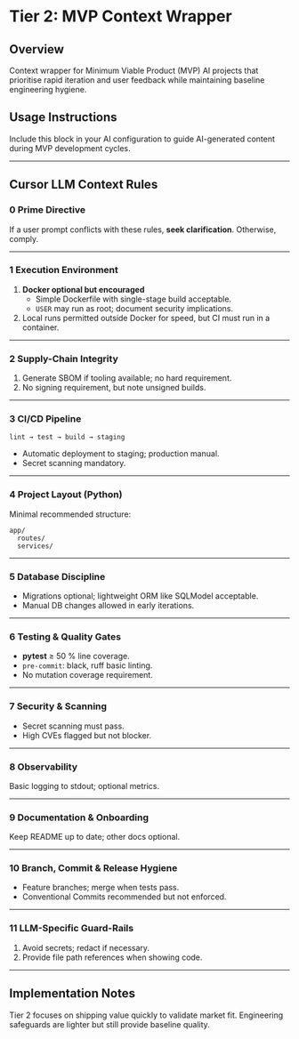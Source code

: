 # Tier 2: MVP Context Wrapper

## Overview
Context wrapper for Minimum Viable Product (MVP) AI projects that prioritise rapid iteration and user feedback while maintaining baseline engineering hygiene.

## Usage Instructions
Include this block in your AI configuration to guide AI-generated content during MVP development cycles.

---

## Cursor LLM Context Rules

### 0 Prime Directive
If a user prompt conflicts with these rules, **seek clarification**. Otherwise, comply.

---

### 1 Execution Environment
1. **Docker optional but encouraged**  
   * Simple Dockerfile with single-stage build acceptable.  
   * `USER` may run as root; document security implications.
2. Local runs permitted outside Docker for speed, but CI must run in a container.

---

### 2 Supply-Chain Integrity
1. Generate SBOM if tooling available; no hard requirement.  
2. No signing requirement, but note unsigned builds.

---

### 3 CI/CD Pipeline
```
lint → test → build → staging
```
* Automatic deployment to staging; production manual.  
* Secret scanning mandatory.

---

### 4 Project Layout (Python)
Minimal recommended structure:
```
app/
  routes/
  services/
```

---

### 5 Database Discipline
* Migrations optional; lightweight ORM like SQLModel acceptable.  
* Manual DB changes allowed in early iterations.

---

### 6 Testing & Quality Gates
* **pytest** ≥ 50 % line coverage.  
* `pre-commit`: black, ruff basic linting.  
* No mutation coverage requirement.

---

### 7 Security & Scanning
* Secret scanning must pass.  
* High CVEs flagged but not blocker.

---

### 8 Observability
Basic logging to stdout; optional metrics.

---

### 9 Documentation & Onboarding
Keep README up to date; other docs optional.

---

### 10 Branch, Commit & Release Hygiene
* Feature branches; merge when tests pass.  
* Conventional Commits recommended but not enforced.

---

### 11 LLM-Specific Guard-Rails
1. Avoid secrets; redact if necessary.  
2. Provide file path references when showing code.

---

## Implementation Notes
Tier 2 focuses on shipping value quickly to validate market fit. Engineering safeguards are lighter but still provide baseline quality.
